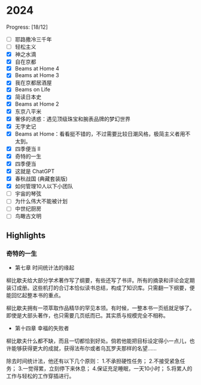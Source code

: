 # 2024

Progress: [18/12]

- [ ] 耶路撒冷三千年
- [ ] 轻松主义
- [x] 神之水滴
- [x] 自在京都
- [x] Beams at Home 4
- [x] Beams at Home 3
- [x] 我在京都居酒屋
- [x] Beams on Life
- [x] 简读日本史
- [x] Beams at Home 2
- [x] 东京八平米
- [x] 奢侈的诱惑：遇见顶级珠宝和腕表品牌的梦幻世界
- [x] 无字史记
- [x] Beams at Home：看看挺不错的，不过需要比较日潮风格，极简主义者用不太到。
- [x] 四季便当 II
- [x] 奇特的一生
- [x] 四季便当
- [x] 这就是 ChatGPT
- [x] 春秋战国 (典藏套装版)
- [x] 如何管理10人以下小团队
- [ ] 宇宙的琴弦
- [ ] 为什么伟大不能被计划
- [ ] 中世纪厨房
- [ ] 鸟瞰古文明

## Highlights

### 奇特的一生

- 第七章 时间统计法的缘起

柳比歇夫给大部分学术著作写了纲要，有些还写了书评。所有的摘录和评论会定期装订成册。这些机打的合订本恰似读书总结，构成了知识库。只需翻一下纲要，便能回忆起整本书的重点。

柳比歇夫拥有一项萃取作品精华的罕见本领。有时候，一整本书一页纸就足够了。即使是大部头著作，也只需要几页纸而已。其实质与规模完全不相称。

- 第十四章 幸福的失败者

柳比歇夫什么都不缺，而且一切都恰到好处。倘若他能把目标设定得小一点儿，也许能够获得更大的成就，获得法布尔或者乌瓦罗夫那样的名望……

除去时间统计法，他还有以下几个原则：
1.不承担硬性任务；
2.不接受紧急任务；
3.一觉得累，立刻停下来休息；
4.保证充足睡眠，一天10小时；
5.将累人的工作与轻松的工作穿插进行。
